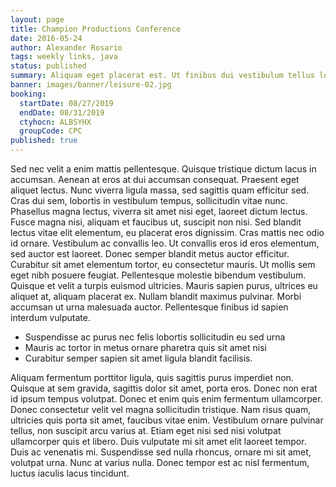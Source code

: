 ```yaml
---
layout: page
title: Champion Productions Conference
date: 2016-05-24
author: Alexander Rosario
tags: weekly links, java
status: published
summary: Aliquam eget placerat est. Ut finibus dui vestibulum tellus lobortis.
banner: images/banner/leisure-02.jpg
booking:
  startDate: 08/27/2019
  endDate: 08/31/2019
  ctyhocn: ALBSYHX
  groupCode: CPC
published: true
---
```

Sed nec velit a enim mattis pellentesque. Quisque tristique dictum lacus in accumsan. Aenean at eros at dui accumsan consequat. Praesent eget aliquet lectus. Nunc viverra ligula massa, sed sagittis quam efficitur sed. Cras dui sem, lobortis in vestibulum tempus, sollicitudin vitae nunc. Phasellus magna lectus, viverra sit amet nisi eget, laoreet dictum lectus. Fusce magna nisi, aliquam et faucibus ut, suscipit non nisi. Sed blandit lectus vitae elit elementum, eu placerat eros dignissim. Cras mattis nec odio id ornare. Vestibulum ac convallis leo. Ut convallis eros id eros elementum, sed auctor est laoreet.
Donec semper blandit metus auctor efficitur. Curabitur sit amet elementum tortor, eu consectetur mauris. Ut mollis sem eget nibh posuere feugiat. Pellentesque molestie bibendum vestibulum. Quisque et velit a turpis euismod ultricies. Mauris sapien purus, ultrices eu aliquet at, aliquam placerat ex. Nullam blandit maximus pulvinar. Morbi accumsan ut urna malesuada auctor. Pellentesque finibus id sapien interdum vulputate.

* Suspendisse ac purus nec felis lobortis sollicitudin eu sed urna
* Mauris ac tortor in metus ornare pharetra quis sit amet nisi
* Curabitur semper sapien sit amet ligula blandit facilisis.

Aliquam fermentum porttitor ligula, quis sagittis purus imperdiet non. Quisque at sem gravida, sagittis dolor sit amet, porta eros. Donec non erat id ipsum tempus volutpat. Donec et enim quis enim fermentum ullamcorper. Donec consectetur velit vel magna sollicitudin tristique. Nam risus quam, ultricies quis porta sit amet, faucibus vitae enim. Vestibulum ornare pulvinar tellus, non suscipit arcu varius at. Etiam eget nisi sed nisi volutpat ullamcorper quis et libero. Duis vulputate mi sit amet elit laoreet tempor. Duis ac venenatis mi. Suspendisse sed nulla rhoncus, ornare mi sit amet, volutpat urna. Nunc at varius nulla. Donec tempor est ac nisl fermentum, luctus iaculis lacus tincidunt.
